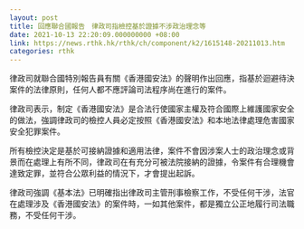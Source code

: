 ```yaml
---
layout: post
title: 回應聯合國報告　律政司指檢控基於證據不涉政治理念等
date: 2021-10-13 22:20:09.000000000 +08:00
link: https://news.rthk.hk/rthk/ch/component/k2/1615148-20211013.htm
categories: rthk
---
```


律政司就聯合國特別報告員有關《香港國安法》的聲明作出回應，指基於迴避待決案件的法律原則，任何人都不應評論司法程序尚在進行的案件。

律政司表示，制定《香港國安法》是合法行使國家主權及符合國際上維護國家安全的做法，強調律政司的檢控人員必定按照《香港國安法》和本地法律處理危害國家安全犯罪案件。

所有檢控決定是基於可接納證據和適用法律，案件不會因涉案人士的政治理念或背景而在處理上有所不同，律政司在有充分可被法院接納的證據，令案件有合理機會達致定罪，並符合公眾利益的情況下，才會提出起訴。

律政司強調《基本法》已明確指出律政司主管刑事檢察工作，不受任何干涉，法官在處理涉及《香港國安法》的案件時，一如其他案件，都是獨立公正地履行司法職務，不受任何干涉。
